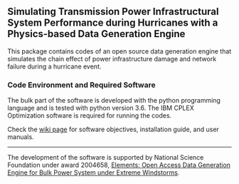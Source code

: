 ## Simulating Transmission Power Infrastructural System Performance during Hurricanes with a Physics-based Data Generation Engine

This package contains codes of an open source data generation engine that simulates the chain effect of power infrastructure damage and network failure during a hurricane event. 

### Code Environment and Required Software
The bulk part of the software is developed with the python programming language and is tested with python version 3.6. The IBM CPLEX Optimization software is required for running the codes.

Check the [wiki page]([https://github.com/GabyOu/DataEngine_HurricanePower/wiki/Data-Generation-Engine-Wiki-Page](https://github.com/RHIMAL-UF/DataEngine_HurricanePower/wiki/Hurricane-Power-System-Simulation-Data-Generation-Engine-Wiki-Page)) for software objectives, installation guide, and user manuals.

--------------------
The development of the software is supported by National Science Foundation under award 2004658, [Elements: Open Access Data Generation Engine for Bulk Power System under Extreme Windstorms](https://www.nsf.gov/awardsearch/showAward?AWD_ID=2004658&HistoricalAwards=false).
